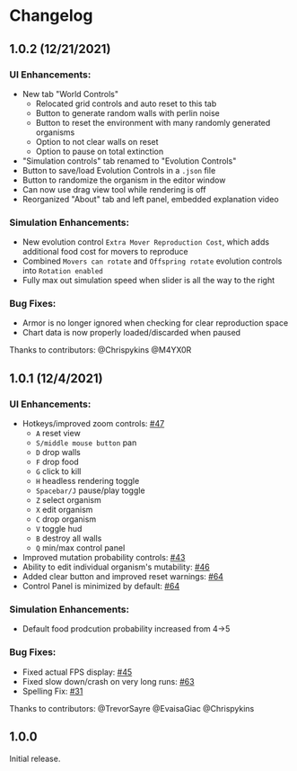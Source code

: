 # Changelog

## 1.0.2 (12/21/2021)

### UI Enhancements:
- New tab "World Controls"
    - Relocated grid controls and auto reset to this tab
    - Button to generate random walls with perlin noise
    - Button to reset the environment with many randomly generated organisms
    - Option to not clear walls on reset
    - Option to pause on total extinction
- "Simulation controls" tab renamed to "Evolution Controls"
- Button to save/load Evolution Controls in a `.json` file
- Button to randomize the organism in the editor window
- Can now use drag view tool while rendering is off
- Reorganized "About" tab and left panel, embedded explanation video

### Simulation Enhancements:
- New evolution control `Extra Mover Reproduction Cost`, which adds additional food cost for movers to reproduce
- Combined `Movers can rotate` and `Offspring rotate` evolution controls into `Rotation enabled`
- Fully max out simulation speed when slider is all the way to the right

### Bug Fixes:
- Armor is no longer ignored when checking for clear reproduction space
- Chart data is now properly loaded/discarded when paused


Thanks to contributors: @Chrispykins @M4YX0R

## 1.0.1 (12/4/2021)

### UI Enhancements:
- Hotkeys/improved zoom controls: [#47](https://github.com/MaxRobinsonTheGreat/LifeEngine/pull/47)
  - `A` reset view
  - `S/middle mouse button` pan
  - `D` drop walls
  - `F` drop food
  - `G` click to kill
  - `H` headless rendering toggle
  - `Spacebar/J` pause/play toggle
  - `Z` select organism
  - `X` edit organism
  - `C` drop organism
  - `V` toggle hud
  - `B` destroy all walls
  - `Q` min/max control panel
- Improved mutation probability controls: [#43](https://github.com/MaxRobinsonTheGreat/LifeEngine/pull/43)
- Ability to edit individual organism's mutability: [#46](https://github.com/MaxRobinsonTheGreat/LifeEngine/pull/46)
- Added clear button and improved reset warnings: [#64](https://github.com/MaxRobinsonTheGreat/LifeEngine/pull/64)
- Control Panel is minimized by default: [#64](https://github.com/MaxRobinsonTheGreat/LifeEngine/pull/64)

### Simulation Enhancements:
- Default food prodcution probability increased from 4->5

### Bug Fixes:
- Fixed actual FPS display: [#45](https://github.com/MaxRobinsonTheGreat/LifeEngine/pull/45)
- Fixed slow down/crash on very long runs: [#63](https://github.com/MaxRobinsonTheGreat/LifeEngine/pull/63)
- Spelling Fix: [#31](https://github.com/MaxRobinsonTheGreat/LifeEngine/pull/31)


Thanks to contributors: @TrevorSayre @EvaisaGiac @Chrispykins

## 1.0.0
Initial release.
